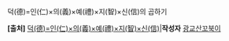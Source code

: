 덕(德)=인(仁)×의(義)×예(禮)×지(智)×신(信)의 곱하기

**[출처]** [덕(德)=인(仁)×의(義)×예(禮)×지(智)×신(信)](https://blog.naver.com/seojujwjw/221338031755)|**작성자** [광교산꼬북이](https://blog.naver.com/seojujwjw)